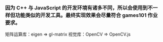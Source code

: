 ### 因为 C++ 与 JavaScript 的开发环境有诸多不同，所以会使用到不一样但功能类似的开发工具。最终实现效果会尽量符合 games101 作业要求。

矩阵运算库：eigen => gl-matrix
视觉库：OpenCV => OpenCV.js
